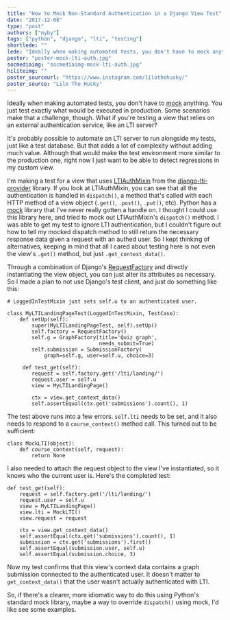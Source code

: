 ```yaml
---
title: "How to Mock Non-Standard Authentication in a Django View Test"
date: "2017-12-08"
type: "post"
authors: ["nyby"]
tags: ["python", "django", "lti", "testing"]
shortlede: ""
lede: "Ideally when making automated tests, you don't have to mock anything. You just test exactly what would be executed in production. Some scenarios make that a challenge, though. What if you're testing a view that relies on an external authentication service, like an LTI server?"
poster: "poster-mock-lti-auth.jpg"
socmediaimg: "socmediaimg-mock-lti-auth.jpg"
hiliteimg: ""
poster_sourceurl: "https://www.instagram.com/lilothehusky/"
poster_source: "Lilo The Husky"
---
```


Ideally when making automated tests, you don't have to
[mock](https://en.wikipedia.org/wiki/Mock_object) anything. You just test exactly what would be
executed in production. Some scenarios make that a
challenge, though.  What if you're testing a view that
relies on an external authentication service, like an LTI
server?

It's probably possible to automate an LTI server to run
alongside my tests, just like a test database. But that
adds a lot of complexity without adding much
value. Although that would make the test environment more
similar to the production one, right now I just want to be
able to detect regressions in my custom view.

I'm making a test for a view that uses
[LTIAuthMixin](https://github.com/ccnmtl/django-lti-provider/blob/master/lti_provider/mixins.py#L12)
from
the [django-lti-provider](https://github.com/ccnmtl/django-lti-provider)
library. If you look at LTIAuthMixin, you can see that all the
authentication is handled in `dispatch()`, a method that's called with
each HTTP method of a view object (`.get()`, `.post()`, `.put()`,
etc).  Python has a
[mock](https://docs.python.org/3/library/unittest.mock.html) library
that I've never really gotten a handle on. I thought I could use this
library here, and tried to mock out LTIAuthMixin's `dispatch()`
method. I was able to get my test to ignore LTI authentication, but I
couldn't figure out how to tell my mocked dispatch method to still
return the necessary response data given a request with an authed
user.  So I kept thinking of alternatives, keeping in mind that all I
cared about testing here is not even the view's `.get()` method, but
just `.get_context_data()`.

Through a combination of Django's [RequestFactory](https://docs.djangoproject.com/en/2.0/topics/testing/advanced/#django.test.RequestFactory)
and directly instantiating the view object, you can just
alter its attributes as necessary. So I made a plan to not
use Django's test client, and just do something like this:

``` 
# LoggedInTestMixin just sets self.u to an authenticated user.

class MyLTILandingPageTest(LoggedInTestMixin, TestCase):
    def setUp(self):
        super(MyLTILandingPageTest, self).setUp()
        self.factory = RequestFactory()
        self.g = GraphFactory(title='Quiz graph',
                              needs_submit=True)
        self.submission = SubmissionFactory(
            graph=self.g, user=self.u, choice=3)

     def test_get(self):
        request = self.factory.get('/lti/landing/')
        request.user = self.u
        view = MyLTILandingPage()

        ctx = view.get_context_data()
        self.assertEqual(ctx.get('submissions').count(), 1)
```

The test above runs into a few
errors. `self.lti` needs to be set,
and it also needs to respond to a `course_context()`
method call. This turned out to be sufficient:

```
class MockLTI(object):
    def course_context(self, request):
        return None
```

I also needed to attach the request object to the view
I've instantiated, so it knows who the current user is.
Here's the completed test:

```
def test_get(self):
    request = self.factory.get('/lti/landing/')
    request.user = self.u
    view = MyLTILandingPage()
    view.lti = MockLTI()
    view.request = request

    ctx = view.get_context_data()
    self.assertEqual(ctx.get('submissions').count(), 1)
    submission = ctx.get('submissions').first()
    self.assertEqual(submission.user, self.u)
    self.assertEqual(submission.choice, 3)
```

Now my test confirms that this view's context data
contains a graph submission connected to the authenticated
user. It doesn't matter to `get_context_data()` that
the user wasn't actually authenticated with LTI.

So, if there's a clearer, more idiomatic way to do this
using Python's standard mock library, maybe a way to
override `dispatch()` using mock, I'd like see some
examples.
